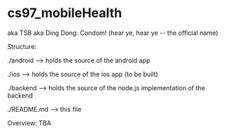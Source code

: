 cs97_mobileHealth
=================

aka TSB aka Ding Dong: Condom! (hear ye, hear ye -- the official name)

Structure:

   ./android   --> holds the source of the android app
   
   ./ios       --> holds the source of the ios app (to be built)
   
   ./backend   --> holds the source of the node.js implementation of the backend
   
   ./README.md --> this file
   
   

Overview:
  TBA
  
  

